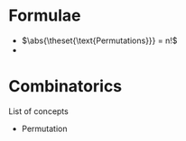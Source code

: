 # Formulae

- $\abs{\theset{\text{Permutations}}}  = n!$
-  

# Combinatorics

List of concepts

- Permutation

